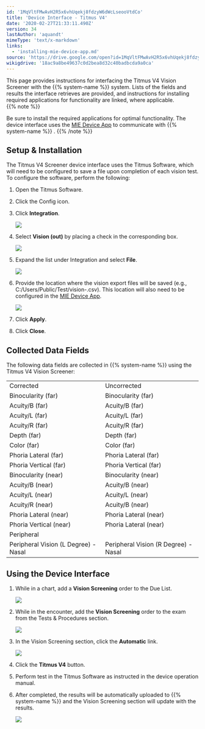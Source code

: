 ```yaml
---
id: '1MqVltFMwAvH2R5x6vhUqekj8fdzyW6dWcLseooVtdCo'
title: 'Device Interface - Titmus V4'
date: '2020-02-27T21:33:11.490Z'
version: 34
lastAuthor: 'aquandt'
mimeType: 'text/x-markdown'
links:
  - 'installing-mie-device-app.md'
source: 'https://drive.google.com/open?id=1MqVltFMwAvH2R5x6vhUqekj8fdzyW6dWcLseooVtdCo'
wikigdrive: '18ac9a8be49637c0d2bea8d32c40badbcda9a0ca'
---
```

This page provides instructions for interfacing the Titmus V4 Vision Screener with the {{% system-name %}} system. Lists of the fields and results the interface retrieves are provided, and instructions for installing required applications for functionality are linked, where applicable.   
{{% note %}}

Be sure to install the required applications for optimal functionality. The device interface uses the [MIE Device App](installing-mie-device-app.md) to communicate with {{% system-name %}} .
{{% /note %}}

## **Setup & Installation**

The Titmus V4 Screener device interface uses the Titmus Software, which will need to be configured to save a file upon completion of each vision test. To configure the software, perform the following:
1. Open the Titmus Software.



2. Click the Config icon.



3. Click <strong>Integration</strong>.

   <img src="../device-interface-titmus-v4.assets/8a758c8584409246dba9adbddffe4871.png" />



4. Select <strong>Vision (out)</strong> by placing a check in the corresponding box.

   <img src="../device-interface-titmus-v4.assets/a75837f5c3012c29cbfdfee849b239e3.png" />



5. Expand the list under Integration and select <strong>File</strong>.

   <img src="../device-interface-titmus-v4.assets/115d882247d17291e2fdd6d240c6b133.png" />



6. Provide the location where the vision export files will be saved (e.g., C:/Users/Public/Test/vision-.csv). This location will also need to be configured in the [MIE Device App](installing-mie-device-app.md).

   <img src="../device-interface-titmus-v4.assets/0f43ae8d7fe3415c3db5d4df68d8f1d6.png" />



7. Click <strong>Apply</strong>.



8. Click <strong>Close</strong>.

## **Collected Data Fields**

The following data fields are collected in {{% system-name %}} using the Titmus V4 Vision Screener:

<table>
<tr>
<td>Corrected</td>
<td>Uncorrected</td>
</tr>
<tr>
<td>Binocularity (far)</td>
<td>Binocularity (far)</td>
</tr>
<tr>
<td>Acuity/B (far)</td>
<td>Acuity/B (far)</td>
</tr>
<tr>
<td>Acuity/L (far)</td>
<td>Acuity/L (far)</td>
</tr>
<tr>
<td>Acuity/R (far)</td>
<td>Acuity/R (far)</td>
</tr>
<tr>
<td>Depth (far)</td>
<td>Depth (far)</td>
</tr>
<tr>
<td>Color (far)</td>
<td>Color (far)</td>
</tr>
<tr>
<td>Phoria Lateral (far)</td>
<td>Phoria Lateral (far)</td>
</tr>
<tr>
<td>Phoria Vertical (far)</td>
<td>Phoria Vertical (far)</td>
</tr>
<tr>
<td>Binocularity (near)</td>
<td>Binocularity (near)</td>
</tr>
<tr>
<td>Acuity/B (near)</td>
<td>Acuity/B (near)</td>
</tr>
<tr>
<td>Acuity/L (near)</td>
<td>Acuity/L (near)</td>
</tr>
<tr>
<td>Acuity/R (near)</td>
<td>Acuity/B (near)</td>
</tr>
<tr>
<td>Phoria Lateral (near)</td>
<td>Phoria Lateral (near)</td>
</tr>
<tr>
<td>Phoria Vertical (near)</td>
<td>Phoria Lateral (near)</td>
</tr>
<tr>
<td>Peripheral</td>
</tr>
<tr>
<td>Peripheral Vision (L Degree) - Nasal</td>
<td>Peripheral Vision (R Degree) - Nasal</td>
</tr>

</table>

## **Using the Device Interface**

1. While in a chart, add a <strong>Vision Screening</strong> order to the Due List.

   <img src="../device-interface-titmus-v4.assets/117b52c34295a675575015f074bf254b.png" />



2. While in the encounter, add the <strong>Vision Screening</strong> order to the exam from the Tests & Procedures section.

   <img src="../device-interface-titmus-v4.assets/cfbb0bdd7b358c3623ab484c11503764.png" />



3. In the Vision Screening section, click the <strong>Automatic</strong> link.

   <img src="../device-interface-titmus-v4.assets/083fe93049f76fead26ea21eea4bf8d4.png" />



4. Click the <strong>Titmus V4</strong> button.



5. Perform test in the Titmus Software as instructed in the device operation manual.



6. After completed, the results will be automatically uploaded to {{% system-name %}} and the Vision Screening section will update with the results.

   <img src="../device-interface-titmus-v4.assets/171deb438bf9d92651ffd14d8369021f.png" />

